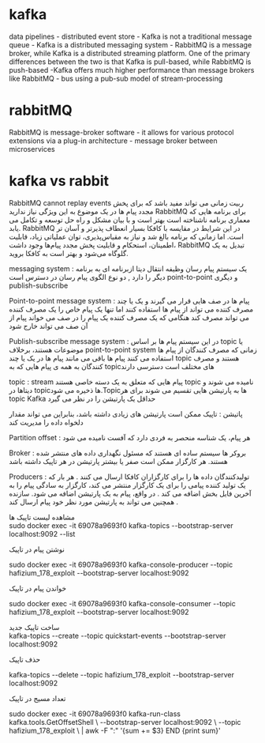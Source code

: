 
# kafka

data pipelines - distributed event store -  Kafka is not a traditional message queue -  Kafka is a distributed messaging system -  RabbitMQ is a message broker, while Kafka is a distributed streaming platform. One of the primary differences between the two is that Kafka is pull-based, while RabbitMQ is push-based -Kafka offers much higher performance than message brokers like RabbitMQ - bus using a pub-sub model of stream-processing

# rabbitMQ

RabbitMQ is message-broker software - it allows for various protocol extensions via a plug-in architecture -  message broker between microservices

# kafka vs rabbit

RabbitMQ cannot replay events ربیت زمانی می تواند مفید باشد که برای پخش مجدد پیام ها در یک موضوع به این ویژگی نیاز ندارید
RabbitMQ برای برنامه هایی که معماری برنامه ناشناخته است بهتر است و با بیان مشکل و راه حل توسعه و تکامل می یابد. RabbitMQ در این شرایط در مقایسه با کافکا بسیار انعطاف پذیرتر و آسان تر است. اما زمانی که برنامه بالغ شد و نیاز به مقیاس‌پذیری، توان عملیاتی زیاد، قابلیت اطمینان، استحکام و قابلیت پخش مجدد پیام‌ها وجود داشت، RabbitMQ تبدیل به یک گلوگاه می‌شود و بهتر است به کافکا بروید.

messaging system : یک سیستم پیام رسان وظیفه انتقال دیتا ازبرنامه ای به برنامه دیگر را دارد  , دو نوع الگوی پیام رسان در دسترس است point-to-point و دیگری publish-subscribe

Point-to-point message system : پیام ها در صف هایی قرار می گیرند و یک یا چند مصرف کننده می تواند از پیام ها استفاده کنند اما تنها یک پیام خاص را یک مصرف کننده می تواند مصرف کند هنگامی که یک مصرف کننده یک پیام را در صف می خواند پیام از آن صف می تواند خارج شود

Publish-subscribe message system : در این سیستم پیام ها بر اساس topic یا موضوعات هستند، برخلاف point-to-point system زمانی که مصرف کنندگان از پیام ها استفاده می کنند پیام ها باقی می مانند پیام ها در یک یا چند topic هستند و مصرف کنندگان به همه ی پیام هایی که به topicهای مختلف است دسترسی دارند

topic : stream پیام هایی که متعلق به یک دسته خاصی هستند topic نامیده می شوند و دیتاها در topicها ذخیره می شود.Topicها به پارتیشن هایی تقسیم می شوند برای هر topic Kafka حداقل یک پارتیشن را در نظر می گیرد

پاتیشن : تاپیک  ممکن است پارتیشن های زیادی داشته باشد، بنابراین می تواند مقدار دلخواه داده را مدیریت کند

Partition offset : هر  پیام، یک شناسه منحصر به فردی دارد که آفست نامیده می شود

Broker : بروکر ها  سیستم ساده ای هستند که مسئول نگهداری داده های منتشر شده هستند. هر کارگزار ممکن است صفر یا بیشتر پارتیشن در هر تاپیک داشته باشد

Producers : تولیدکنندگان داده ها را برای کارگزاران کافکا ارسال می کنند
 . هر بار که یک تولید کننده پیامی را برای یک کارگزار منتشر می کند، کارگزار به سادگی پیام را به آخرین فایل بخش اضافه می کند .  در واقع، پیام به یک پارتیشن اضافه می شود. سازنده همچنین می تواند به پارتیشن مورد نظر خود پیام ارسال کند    .












مشاهده لیست تاپیک ها  
sudo docker exec  -it 69078a9693f0 kafka-topics  --bootstrap-server localhost:9092 --list

نوشتن پیام در تاپیک            

sudo docker exec  -it 69078a9693f0 kafka-console-producer  --topic hafizium_178_exploit --bootstrap-server localhost:9092       

خواندن پیام در تاپیک

sudo docker exec  -it 69078a9693f0 kafka-console-consumer  --topic hafizium_178_exploit --bootstrap-server localhost:9092

ساخت تاپیک جدید                
 kafka-topics --create --topic quickstart-events --bootstrap-server localhost:9092         



حذف تاپیک

kafka-topics --delete --topic hafizium_178_exploit --bootstrap-server localhost:9092

تعداد مسیج در تاپیک

sudo docker exec -it 69078a9693f0 kafka-run-class kafka.tools.GetOffsetShell \\
 --bootstrap-server localhost:9092 \\
  --topic hafizium_178_exploit \\
  | awk -F  ":" '{sum += $3} END {print sum}'
  
  
